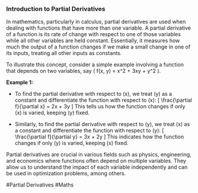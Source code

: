 ### Introduction to Partial Derivatives

In mathematics, particularly in calculus, partial derivatives are used when dealing with functions that have more than one variable. A partial derivative of a function is its rate of change with respect to one of those variables while all other variables are held constant. Essentially, it measures how much the output of a function changes if we make a small change in one of its inputs, treating all other inputs as constants.

To illustrate this concept, consider a simple example involving a function that depends on two variables, say \( f(x, y) = x^2 + 3xy + y^2 \).

**Example 1:**

- To find the partial derivative with respect to \(x\), we treat \(y\) as a constant and differentiate the function with respect to \(x\):
\[ \frac{\partial f}{\partial x} = 2x + 3y \]
This tells us how the function changes if only \(x\) is varied, keeping \(y\) fixed.

- Similarly, to find the partial derivative with respect to \(y\), we treat \(x\) as a constant and differentiate the function with respect to \(y\):
\[ \frac{\partial f}{\partial y} = 3x + 2y \]
This indicates how the function changes if only \(y\) is varied, keeping \(x\) fixed.

Partial derivatives are crucial in various fields such as physics, engineering, and economics where functions often depend on multiple variables. They allow us to understand the impact of each variable independently and can be used in optimization problems, among others.

#Partial Derivatives #Maths